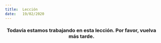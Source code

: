 ```yaml
---
title:  Lección
date:   19/02/2020
---
```


### <center>Todavía estamos trabajando en esta lección. Por favor, vuelva más tarde.</center>